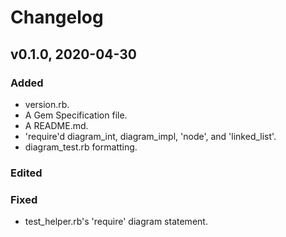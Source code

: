 # Changelog

## v0.1.0, 2020-04-30

### Added

- version.rb.
- A Gem Specification file.
- A README.md.
- 'require'd diagram_int, diagram_impl, 'node', and 'linked_list'.
- diagram_test.rb formatting.

### Edited

### Fixed

- test_helper.rb's 'require' diagram statement.
